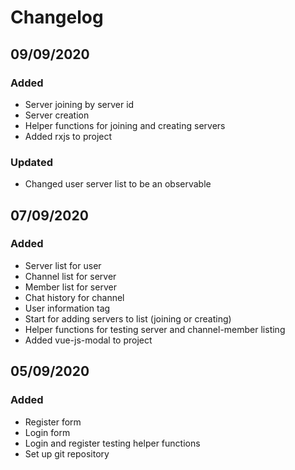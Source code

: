 # Changelog


## 09/09/2020
### Added
- Server joining by server id
- Server creation
- Helper functions for joining and creating servers
- Added rxjs to project
### Updated
- Changed user server list to be an observable

## 07/09/2020
### Added
- Server list for user
- Channel list for server
- Member list for server
- Chat history for channel
- User information tag
- Start for adding servers to list (joining or creating)
- Helper functions for testing server and channel-member listing
- Added vue-js-modal to project

## 05/09/2020
### Added
- Register form
- Login form
- Login and register testing helper functions
- Set up git repository